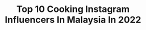---
title: Top 10 Cooking Instagram Influencers In Malaysia In 2022
description: >-
  Find top cooking Instagram influencers in Malaysia in 2022. Most popular hashtags: #cooking #staysafe #stayhome #love.
platform: Instagram
hits: 53
text_top: Identify the top-rated Instagram influencers on inBeat.
text_bottom: Our database has 53 Instagram influencers like this in Malaysia for you to contact.
profiles:
  - username: "aniqclone"
    fullname: >-
      aniqclone
    bio: >-
      Im just a guy who love to cook and share knowledge about food and cooking. Hope u enjoy . 🥰 for any paid review kindly DM me.
    location: "Malaysia"
    followers: 58707
    engagement: 410
    commentsToLikes: 0.010711
    id: ck0w4h8w5yk460i19ag7k8ju9
    verified: false
    hashtags: "#cheese, #koreanfood, #toppoki, #keropoklekor"
  - username: "raffieyusoff"
    fullname: >-
      Raffie Yusoff
    bio: >-
      👨🏻‍🍳 Just my daily simple cooking! 🎬#AMinutewithRaffieYusoff 🎂I sell cakes IndulgeByCoco 📍Based in Cyberjaya
    location: "Malaysia"
    followers: 345835
    engagement: 81
    commentsToLikes: 0.021304
    id: ck13823sqe4xf0i19zacejlbx
    verified: false
    hashtags: "#showusyourflex, #myarmandhammer, #glucerna, #morepowertoyou"
  - username: "obentoufood"
    fullname: >-
      喬尹Yin美食自煮便當運動紀錄
    bio: >-
      哈囉！我是喬尹Yin，愛吃上班族人妻 食譜影片🍱taipei /Taiwan🇹🇼限動隨性PO 從餐餐外食、甜食上癮、煮菜新手，長年久坐不愛運動上班族，轉變愛上自煮生活和運動 一起來煮健康、美味的料理 汪汪🐶@wangdog0602 作者：四週變女神 ⬇️FB粉絲頁連結
    location: "Malaysia"
    followers: 65078
    engagement: 190
    commentsToLikes: 0.032189
    id: ck5chufa3rher0i11q2ivejyq
    verified: false
    hashtags: "#baking, #lunch, #instagood, #recipe"
  - username: "redzuanmanaf"
    fullname: >-
      Redzuan Abd Manaf
    bio: >-
      Founder of Redzuan Cleaning Services | ETS Train Crew | Writer of Pesan Seorang Lelaki | Manager of Paksu Global Resources | Businessman
    location: "Malaysia"
    followers: 54321
    engagement: 378
    commentsToLikes: 0.072676
    id: ckap6yg0yhvxx0i789gb4vi9h
    verified: false
    hashtags: "#enjoylife, #life, #stayhome, #girl"
  - username: "ridhwaniqbal98"
    fullname: >-
      Mohamed Ridhwan
    bio: >-
      Part-time “ shef “ 👨‍🍳 | 📍 Kuching, Malaysia 🇲🇾 Follow my Socials:- • Facebook : Mohamed Ridhwan • Twitter : @m_ridhwan98 • Snapchat : nawhdir98
    location: "Malaysia"
    followers: 15854
    engagement: 1184
    commentsToLikes: 0.009123
    id: ck9wf45zin4lk0j78aafmaahm
    verified: false
    hashtags: "#bhfyp, #eidmubarak, #chef, #foodgasm"
  - username: "scxkl_sammy"
    fullname: >-
      Sammy a.k.a SamGor
    bio: >-
      📍 Enquiries : sammykailun@gmail.com 📷 @kelvinlee32
    location: "Malaysia"
    followers: 93221
    engagement: 103
    commentsToLikes: 0.072008
    id: ck5q8251g43z10i11n097t6lw
    verified: false
    hashtags: "#potd, #foodporn, #fashion, #foodie"
  - username: "joannasohofficial"
    fullname: >-
      Joanna Soh
    bio: >-
      🧡 Creator @fio.app Fitness App 👧🏻 Certified Trainer & Nutrition Coach 🏋️‍♀️ Full Length Workouts on YouTube| 2mil 👇🏻 3KM Fat Burning Indoor Walk 🚶‍♀️
    location: "Malaysia"
    followers: 109010
    engagement: 202
    commentsToLikes: 0.019201
    id: ck14ipzohgnfs0i19u7hbh6gi
    verified: false
    hashtags: "#diabetes, #teamnike, #fitnessjourney, #fitnessmotivation"
  - username: "ora.della"
    fullname: >-
      
    bio: >-
      💎AuraNewEraGenreOra ❤️ MultiGenre ⚖️Rap|Sing|Write|Craft|Vlog 🗝Humble|Kind|Respect| Sincere|SpreadLuv 🔥GangGang,korang mmg lit🔥 Checkout my youtube
    location: "Malaysia"
    followers: 23856
    engagement: 730
    commentsToLikes: 0.025011
    id: ck8t4fqdt6mme0j78ri91pcpg
    verified: false
    hashtags: "#covid19, #photooftheday, #smile, #throwback"
  - username: "nanaalhaleq"
    fullname: >-
      Malaysian Fitness Goddess ☺️
    bio: >-
      👑FitEntrepreneur ♥️TV Host 🌈Wellness Celebrity Coach 🍑Co-Founder @bodylab.co @fitsambalbynana_hq 🏋🏽‍♀️ @underarmourmy Athlete
    location: "Malaysia"
    followers: 209346
    engagement: 75
    commentsToLikes: 0.018376
    id: ck135jqr91rx50i19rd7qnft3
    verified: false
    hashtags: "#shotoniphone11promax, #zaloramy, #fitfam, #kitajagakita"
  - username: "natalia__ng"
    fullname: >-
      Natalia Ng 黄彩菱
    bio: >-
      1 Corinthians 13:8 ★ Act ★ Sing ★ Host 🎗@adidasgolf Asia Creator 🎗正典燕窝 Ambassador 🎗Face of Töush @toush_pensonic
    location: "Malaysia"
    followers: 61070
    engagement: 108
    commentsToLikes: 0.046097
    id: ck55n9e3h5qk30i111gda8zkr
    verified: true
    hashtags: "#jnartistes, #quarantinegottalent, #nataliacooksstuff, #mcoday37"
---